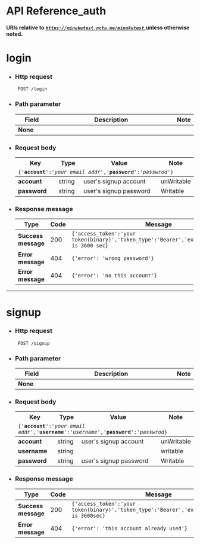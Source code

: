 API Reference_auth
===
**URIs relative to <em style='color:red'><code>https://minukutest.nctu.me/minukutest</code></em>,unless otherwise noted.**

# login


- ### Http request 
    <code> POST /login </code>

- ### Path parameter 
 
    <table>
        <col width="20%">
        <col width="100%">
        <col width="30%">
        <thead>
            <tr>
                <th>Field</th>
                <th>Description</th>
                <th>Note</th>
            </tr>
        </thead>
        <tbody>
            <tr>
            <td><b>None</b></td>
                <td></td>
                <td></td>
            </tr>
        </tbody>
      </table>


- ### Request body
 
     <table>
        <col width="25%">
        <col width="15%">
        <col width="100%">
        <col width="15%">
        <thead>
            <tr>
                <th>Key</th>
                <th>Type</th>
                <th>Value</th>
                <th>Note</th>
            </tr>
            <tr><td colspan="4"><code>{'<b>account</b>':'<i>your email addr</i>','<b>password</b>':'<i>passwrod</i>'}</code></td></tr>
        </thead>
        <tbody>
            <tr>
            <td><b>account</b></td>
                <td>string</td>
                <td>user's signup account</td>
                <td>unWritable</td>
            </tr>
            <tr>
            <td><b>password</b></td>
                <td>string</td>
                <td>user's signup password</td>
                <td>Writable</td>
            </tr>
        </tbody>
    </table>


- ### Response message

     <table>
        <thead>
            <tr>
                <th>Type</th>
                <th>Code</th>
                <th>Message</th>
            </tr>
        </thead>
        <tbody>
            <tr>
            <td><b>Success message</b></td>
                <td>200</td>
                <td><code>{'access_token':'your token(binary)','token_type':'Bearer','expires_in':default is 3600 sec}</code></td>
            </tr>
            <tr>
            <td><b>Error message</b></td>
                <td>404</td>
                <td><code>{'error': 'wrong password'}</code></td>
            </tr>
            <tr>
            <td><b>Error message</b></td>
                <td>404</td>
                <td><code>{'error': 'no this account'}</code></td>
            </tr>
        </tbody>
    </table>

---

# signup

- ### Http request 
    <code> POST /signup </code> 

- ### Path parameter 
 
    <table>
        <col width="20%">
        <col width="100%">
        <col width="30%">
        <thead>
            <tr>
                <th>Field</th>
                <th>Description</th>
                <th>Note</th>
            </tr>
        </thead>
        <tbody>
            <tr>
            <td><b>None</b></td>
                <td></td>
                <td></td>
            </tr>
        </tbody>
      </table>


- ### Request body
 
     <table>
        <col width="25%">
        <col width="15%">
        <col width="100%">
        <col width="15%">
        <thead>
            <tr>
                <th>Key</th>
                <th>Type</th>
                <th>Value</th>
                <th>Note</th>
            </tr>
            <tr><td colspan="4"><code>{'<b>account</b>':'<i>your email addr</i>','<b>username</b>':'<i>username</i>','<b>password</b>':'<i>passwrod</i>}</code></td></tr>
        </thead>
        <tbody>
            <tr>
            <td><b>account</b></td>
                <td>string</td>
                <td>user's signup account</td>
                <td>unWritable</td>
            </tr>
            <tr>
            <td><b>username</b></td>
                <td>string</td>
                <td></td>
                <td>writable</td>
            </tr>
            <tr>
            <td><b>password</b></td>
                <td>string</td>
                <td>user's signup password</td>
                <td>Writable</td>
            </tr>
        </tbody>
    </table>


- ### Response message

     <table>
        <thead>
            <tr>
                <th>Type</th>
                <th>Code</th>
                <th>Message</th>
            </tr>
        </thead>
        <tbody>
            <tr>
            <td><b>Success message</b></td>
                <td>200</td>
                <td><code>{'access_token':'your token(binary)','token_type':'Bearer','expires_in':default is 3600sec}</code></td>
            </tr>
            <tr>
            <td><b>Error message</b></td>
                <td>404</td>
                <td><code>{'error': 'this account already used'}</code></td>
            </tr>
        </tbody>
    </table>
